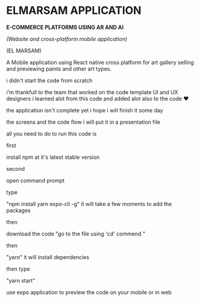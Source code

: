 # ELMARSAM APPLICATION




**E-COMMERCE PLATFORMS USING AR AND AI**

_(Website and cross-platform mobile application)_

(EL MARSAM)


A Mobile application using React native cross platform for art gallery selling and previewing paints and other art types.

i didn't start the code from scratch 

i'm thankfull to the team that worked on the code template UI and UX designers i learned alot from this code and added alot also to the code ♥ 

the application isn't complete yet i hope i will finish it some day 

the screens and the code flow i will put it in a presentation file 

all you need to do to run this code is 


first 

  install npm at it's latest stable version

second

   open command prompt
  
type 

   "npm install yarn expo-cli -g" it will take a few moments to add the packages 

then 

   download the code 
   "go to the file using 'cd' commend "
   
then

   "yarn" it will install dependencies 
    
then type 

   "yarn start"
   
use expo application to preview the code on your mobile or in web
    
